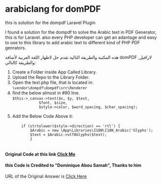 # arabiclang for domPDF

this is solution for the dompdf Laravel Plugin

I found a solution for the dompdf to solve the Arabic text in PDF Generator, this is for Laravel.
also every PHP developer can get an adantage and easy to use to this library to add arabic text to different kind of PHP PDF genrators.

هذه المكتبة والطريقة التالية تقدم حل لاظهار اللغة العربية لأضافة domPDF لارافيل, والطريقة كالتالي:
<ol>
  <li>Create a Folder inside App Called Library.</li>
  
  <li>Upload the Repo to the Library Folder.</li>
  
  <li>Open the text.php file, that is located in:<br>
    <code>\vendor\dompdf\dompdf\src\Renderer</code>
  </li>
    
  <li>find the below almost in #90 line.<br>
    <code>$this->_canvas->text($x, $y, $text,
            $font, $size,
            $style->color, $word_spacing, $char_spacing);
    </code>
  </li>
  
  <li>Add the Below Code Above it:<br>
    <code>
    if (strtolower($style->direction) == 'rtl') {
        $Arabic = new \App\Libraries\I18N\I18N_Arabic('Glyphs');
        $text = $Arabic->utf8Glyphs($text);
        }
    </code>
  </li>
  
</ol>
<h4>Original Code at this link <a href="https://sourceforge.net/projects/ar-php/">Click Me</a></h4>
<h4>this Code is Credited to <b>"Dominique Abou Samah"</b>, Thanks to him</h4>
<p>URL of the Original Answer is <a href="https://stackoverflow.com/questions/67462233/laravel-dompdf-arabic-characters-generate-pdf-error">Click Here</><p>


